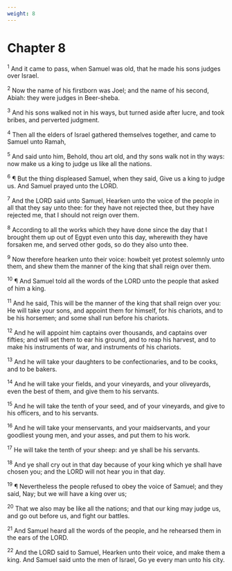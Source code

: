 ```yaml
---
weight: 8
---
```


# Chapter 8

<sup>1</sup> And it came to pass, when Samuel was old, that he made his sons judges over Israel. 

<sup>2</sup> Now the name of his firstborn was Joel; and the name of his second, Abiah: they were judges in Beer-sheba. 

<sup>3</sup> And his sons walked not in his ways, but turned aside after lucre, and took bribes, and perverted judgment. 

<sup>4</sup> Then all the elders of Israel gathered themselves together, and came to Samuel unto Ramah, 

<sup>5</sup> And said unto him, Behold, thou art old, and thy sons walk not in thy ways: now make us a king to judge us like all the nations. 

<sup>6</sup> ¶ But the thing displeased Samuel, when they said, Give us a king to judge us. And Samuel prayed unto the LORD. 

<sup>7</sup> And the LORD said unto Samuel, Hearken unto the voice of the people in all that they say unto thee: for they have not rejected thee, but they have rejected me, that I should not reign over them. 

<sup>8</sup> According to all the works which they have done since the day that I brought them up out of Egypt even unto this day, wherewith they have forsaken me, and served other gods, so do they also unto thee. 

<sup>9</sup> Now therefore hearken unto their voice: howbeit yet protest solemnly unto them, and shew them the manner of the king that shall reign over them. 

<sup>10</sup> ¶ And Samuel told all the words of the LORD unto the people that asked of him a king. 

<sup>11</sup> And he said, This will be the manner of the king that shall reign over you: He will take your sons, and appoint them for himself, for his chariots, and to be his horsemen; and some shall run before his chariots. 

<sup>12</sup> And he will appoint him captains over thousands, and captains over fifties; and will set them to ear his ground, and to reap his harvest, and to make his instruments of war, and instruments of his chariots. 

<sup>13</sup> And he will take your daughters to be confectionaries, and to be cooks, and to be bakers. 

<sup>14</sup> And he will take your fields, and your vineyards, and your oliveyards, even the best of them, and give them to his servants. 

<sup>15</sup> And he will take the tenth of your seed, and of your vineyards, and give to his officers, and to his servants. 

<sup>16</sup> And he will take your menservants, and your maidservants, and your goodliest young men, and your asses, and put them to his work. 

<sup>17</sup> He will take the tenth of your sheep: and ye shall be his servants. 

<sup>18</sup> And ye shall cry out in that day because of your king which ye shall have chosen you; and the LORD will not hear you in that day. 

<sup>19</sup> ¶ Nevertheless the people refused to obey the voice of Samuel; and they said, Nay; but we will have a king over us; 

<sup>20</sup> That we also may be like all the nations; and that our king may judge us, and go out before us, and fight our battles. 

<sup>21</sup> And Samuel heard all the words of the people, and he rehearsed them in the ears of the LORD. 

<sup>22</sup> And the LORD said to Samuel, Hearken unto their voice, and make them a king. And Samuel said unto the men of Israel, Go ye every man unto his city. 



